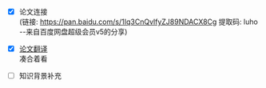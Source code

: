 - [x] 论文连接    
  (链接: https://pan.baidu.com/s/1Iq3CnQvlfyZJ89NDACX8Cg 提取码: luho 
--来自百度网盘超级会员v5的分享)


- [x] [论文翻译](./essay.md)    
凑合着看

- [ ] 知识背景补充

